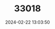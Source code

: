 ---
title: "33018"
category: "Hopea glabra"
draft: false
date: 2024-02-22 13:03:50
languages:
  Malayalam: ["Irumbagam", "Puzhapongu", "Ilapongu"]
  Tamil: ["Kongu"]
---